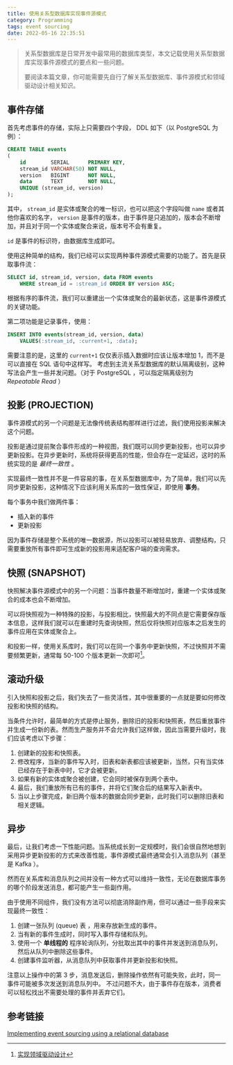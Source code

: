```yaml
---
title: 使用关系型数据库实现事件源模式
category: Programming
tags: event sourcing
date: 2022-05-16 22:35:51
---
```



> 关系型数据库是日常开发中最常用的数据库类型，本文记载使用关系型数据库实现事件源模式的要点和一些问题。
>
> 要阅读本篇文章，你可能需要先自行了解关系型数据库、事件源模式和领域驱动设计相关知识。

<!-- more -->

## 事件存储

首先考虑事件的存储，实际上只需要四个字段， DDL 如下（以 PostgreSQL 为例）：

```sql
CREATE TABLE events
(
    id        SERIAL      PRIMARY KEY,
    stream_id VARCHAR(50) NOT NULL,
    version   BIGINT      NOT NULL,
    data      TEXT        NOT NULL,
    UNIQUE (stream_id, version)
);
```

其中， `stream_id` 是实体或聚合的唯一标识，也可以把这个字段叫做 `name` 或者其他你喜欢的名字， `version` 是事件的版本，由于事件是只追加的，版本会不断增加，并且对于同一个实体或聚合来说，版本号不会有重复。

`id` 是事件的标识符，由数据库生成即可。

使用这种简单的结构，我们已经可以实现两种事件源模式需要的功能了。首先是获取事件流：

```sql
SELECT id, stream_id, version, data FROM events
    WHERE stream_id = :stream_id ORDER BY version ASC;
```

根据有序的事件流，我们可以重建出一个实体或聚合的最新状态，这是事件源模式的关键功能。

第二项功能是记录事件，使用：

```sql
INSERT INTO events(stream_id, version, data)
    VALUES(:stream_id, :current+1, :data);
```

需要注意的是，这里的 `current+1` 仅仅表示插入数据时应该让版本增加 1，而不是可以直接在 SQL 语句中这样写。
考虑到主流关系型数据库的默认隔离级别，这种写法会产生一些并发问题。（对于 PostgreSQL ，可以指定隔离级别为 *Repeatable Read* ）

## 投影 (PROJECTION)

事件源模式的另一个问题是无法像传统表结构那样进行过滤，我们使用投影来解决这个问题。

投影是通过提前聚合事件形成的一种视图，我们既可以同步更新投影，也可以异步更新投影。在异步更新时，系统将获得更高的性能，但会存在一定延迟，这时的系统实现的是 *最终一致性* 。

实现最终一致性并不是一件容易的事，在关系型数据库中，为了简单，我们可以先同步更新投影，这种情况下应该利用关系库的一致性保证，即使用 **事务**。

每个事务中我们做两件事：

- 插入新的事件
- 更新投影

因为事件存储是整个系统的唯一数据源，所以投影可以被轻易放弃、调整结构，只需要重放所有事件即可生成新的投影用来适配客户端的查询需求。

## 快照 (SNAPSHOT)

快照解决事件源模式中的另一个问题：当事件数量不断增加时，重建一个实体或聚合的成本也会不断增加。

可以将快照视为一种特殊的投影，与投影相比，快照最大的不同点是它需要保存版本信息，这样我们就可以在重建时先查询快照，然后仅将快照对应版本之后发生的事件应用在实体或聚合上。

和投影一样，使用关系库时，我们可以在同一个事务中更新快照，不过快照并不需要频繁更新，通常每 50-100 个版本更新一次即可[^1]。

## 滚动升级

引入快照和投影之后，我们失去了一些灵活性，其中很重要的一点就是要如何修改投影和快照的结构。

当条件允许时，最简单的方式是停止服务，删除旧的投影和快照表，然后重放事件并生成一份新的表。然而生产服务并不会允许我们这样做，因此当需要升级时，我们应该考虑以下步骤：

1. 创建新的投影和快照表。
2. 修改程序，当新的事件写入时，旧表和新表都应该被更新，当然，只有当实体已经存在于新表中时，它才会被更新。
3. 如果有新的实体或聚合被创建，它会同时被保存到两个表中。
4. 最后，我们重放所有已有的事件，并将它们聚合后的结果写入新表中。
5. 当以上步骤完成，新旧两个版本的数据会同步更新，此时我们可以删除旧表和相关逻辑。

## 异步

最后，让我们考虑一下性能问题。当系统成长到一定规模时，我们会很自然地想到采用异步更新投影的方式来改善性能，事件源模式最终通常会引入消息队列（甚至是 Kafka ）。

然而在关系库和消息队列之间并没有一种方式可以维持一致性，无论在数据库事务的哪个阶段发送消息，都可能产生一些副作用。

由于使用不同组件，我们没有方法可以彻底消除副作用，但可以通过一些手段来实现最终一致性：

1. 创建一张队列 (queue) 表 ，用来存放新生成的事件。
2. 当有新的事件生成时，同时写入事件存储和队列。
3. 使用一个 **单线程的** 程序轮询队列，分批取出其中的事件并发送到消息队列，然后从队列中删除这些事件。
4. 创建事件监听器，从消息队列中获取事件并更新投影和快照。

注意以上操作中的第 3 步，消息发送后，删除操作依然有可能失败，此时，同一事件可能被多次发送到消息队列中。
不过问题不大，由于事件存在版本，消费者可以轻松找出不需要处理的事件并丢弃它们。


## 参考链接

[Implementing event sourcing using a relational database](https://softwaremill.com/implementing-event-sourcing-using-a-relational-database/)

[^1]: [实现领域驱动设计](https://book.douban.com/subject/25844633/)
